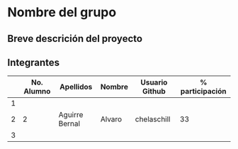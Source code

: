 # Nombre del grupo

## Breve descrición del proyecto

## Integrantes

|   | No. Alumno | Apellidos | Nombre | Usuario Github | % participación |
| --- | --- | --- | --- | --- | --- |
|  1 |  |  |  |  |  |
|  2 | 2 | Aguirre Bernal| Alvaro | chelaschill | 33 |
|  3 |  |  |  |  |  |
